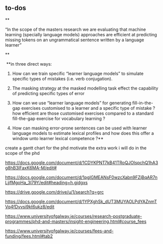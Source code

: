 ## to-dos
**

“In the scope of the masters research we are evaluating that machine learning (specially language models) approaches are efficient at predicting missing tokens on an ungrammatical sentence written by a language learner”

  
**


 **in three direct ways:

1.  How can we train specific “learner language models” to simulate specific types of mistakes (i.e. verb conjugation). 
    

1.  The masking strategy at the masked modelling task effect the capability of predicting specific types of error 
    

3.  How can we use “learner language models” for generating fill-in-the-gap exercises customised to a learner and a specific type of mistake ? how efficient are those customised exercises compared to a standard fill-the-gap exercise for vocabulary learning ?
    
4.  How can masking error-prone sentences can be used with learner language models to estimate lexical profiles and how does this offer a window unto learner lexical competence ?**



create a gantt chart for the phd
motivate the extra work i will do in the scope of the phd


https://docs.google.com/document/d/1CDYKPNT7kB41TRoQJOIspchQ1hA3g8hB3lFaxK6MA-M/edit#

https://docs.google.com/document/d/1pgIGMEANsF0wzcXabn9FZjBqAR7nLjjfMgoHa_3l79Y/edit#heading=h.gjdgxs

https://drive.google.com/drive/u/1/search?q=grc

https://docs.google.com/document/d/1YPXghSk_dUT3MUYAOLPdYAZnmTVq4fDvvsi9kt6ukz8/edit


https://www.universityofgalway.ie/courses/research-postgraduate-programmes/phd-and-masters/insight-engineering.html#course_fees

https://www.universityofgalway.ie/courses/fees-and-funding/fees.html#tab2


	